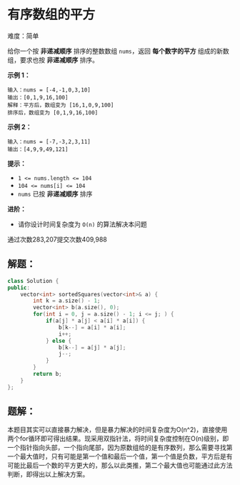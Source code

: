 # 有序数组的平方

难度：简单

给你一个按 **非递减顺序** 排序的整数数组 `nums`，返回 **每个数字的平方** 组成的新数组，要求也按 **非递减顺序** 排序。

**示例 1：**

```
输入：nums = [-4,-1,0,3,10]
输出：[0,1,9,16,100]
解释：平方后，数组变为 [16,1,0,9,100]
排序后，数组变为 [0,1,9,16,100]
```

**示例 2：**

```
输入：nums = [-7,-3,2,3,11]
输出：[4,9,9,49,121]

```

**提示：**

- `1 <= nums.length <= 104`
- `104 <= nums[i] <= 104`
- `nums` 已按 **非递减顺序** 排序

**进阶：**

- 请你设计时间复杂度为 `O(n)` 的算法解决本问题

通过次数283,207提交次数409,988

## 解题：

```cpp
class Solution {
public:
    vector<int> sortedSquares(vector<int>& a) {
        int k = a.size() - 1;
        vector<int> b(a.size(), 0);
        for(int i = 0, j = a.size() - 1; i <= j; ) {
            if(a[j] * a[j] < a[i] * a[i]) {
                b[k--] = a[i] * a[i];
                i++;
            } else {
                b[k--] = a[j] * a[j];
                j--;
            }
        }
        return b;
    }
};
```

## 题解：

本题目其实可以直接暴力解决，但是暴力解决的时间复杂度为O(n^2)，直接使用两个for循环即可得出结果。现采用双指针法，将时间复杂度控制在O(n)级别，即一个指针指向头部，一个指向尾部，因为原数组给的是有序数列，那么需要寻找第一个最大值时，只有可能是第一个值和最后一个值，第一个值是负数，平方后是有可能比最后一个数的平方更大的，那么以此类推，第二个最大值也可能通过此方法判断，即得出以上解决方案。